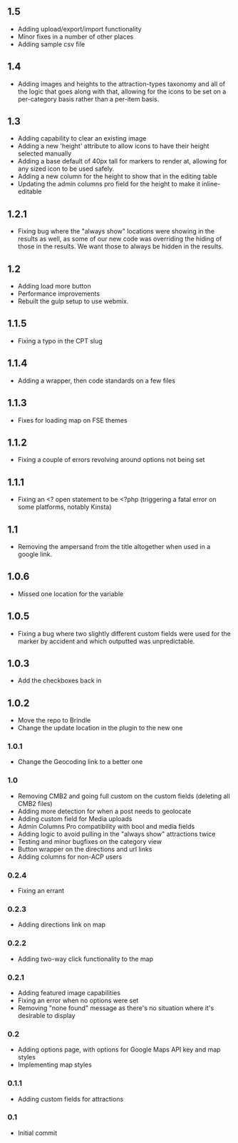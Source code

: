 ## 1.5

-   Adding upload/export/import functionality
-   Minor fixes in a number of other places
-   Adding sample csv file

## 1.4

-   Adding images and heights to the attraction-types taxonomy and all of the logic that goes along with that, allowing for the icons to be set on a per-category basis rather than a per-item basis.

## 1.3

-   Adding capability to clear an existing image
-   Adding a new 'height' attribute to allow icons to have their height selected manually
-   Adding a base default of 40px tall for markers to render at, allowing for any sized icon to be used safely.
-   Adding a new column for the height to show that in the editing table
-   Updating the admin columns pro field for the height to make it inline-editable

## 1.2.1

-   Fixing bug where the "always show" locations were showing in the results as well, as some of our new code was overriding the hiding of those in the results. We want those to always be hidden in the results.

## 1.2

-   Adding load more button
-   Performance improvements
-   Rebuilt the gulp setup to use webmix.

## 1.1.5

-   Fixing a typo in the CPT slug

## 1.1.4

-   Adding a wrapper, then code standards on a few files

## 1.1.3

-   Fixes for loading map on FSE themes

## 1.1.2

-   Fixing a couple of errors revolving around options not being set

## 1.1.1

-   Fixing an <? open statement to be <?php (triggering a fatal error on some platforms, notably Kinsta)

## 1.1

-   Removing the ampersand from the title altogether when used in a google link.

## 1.0.6

-   Missed one location for the variable

## 1.0.5

-   Fixing a bug where two slightly different custom fields were used for the marker by accident and which outputted was unpredictable.

## 1.0.3

-   Add the checkboxes back in

## 1.0.2

-   Move the repo to Brindle
-   Change the update location in the plugin to the new one

### 1.0.1

-   Change the Geocoding link to a better one

### 1.0

-   Removing CMB2 and going full custom on the custom fields (deleting all CMB2 files)
-   Adding more detection for when a post needs to geolocate
-   Adding custom field for Media uploads
-   Admin Columns Pro compatibility with bool and media fields
-   Adding logic to avoid pulling in the "always show" attractions twice
-   Testing and minor bugfixes on the category view
-   Button wrapper on the directions and url links
-   Adding columns for non-ACP users

### 0.2.4

-   Fixing an errant </a>

### 0.2.3

-   Adding directions link on map

### 0.2.2

-   Adding two-way click functionality to the map

### 0.2.1

-   Adding featured image capabilities
-   Fixing an error when no options were set
-   Removing "none found" message as there's no situation where it's desirable to display

### 0.2

-   Adding options page, with options for Google Maps API key and map styles
-   Implementing map styles

### 0.1.1

-   Adding custom fields for attractions

### 0.1

-   Initial commit
